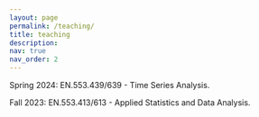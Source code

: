 ```yaml
---
layout: page
permalink: /teaching/
title: teaching
description: 
nav: true
nav_order: 2
---
```


Spring 2024: EN.553.439/639 - Time Series Analysis.

Fall 2023: EN.553.413/613 - Applied Statistics and Data Analysis.
